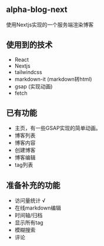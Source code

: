 ## alpha-blog-next
使用Nextjs实现的一个服务端渲染博客

## 使用到的技术
* React
* Nextjs
* tailwindcss
* markdown-it (markdown转html)
* gsap (实现动画)
* fetch
## 已有功能
* 主页，有一些GSAP实现的简单动画。
* 博客列表
* 博客内容
* 创建博客
* 博客编辑
* tag列表

## 准备补充的功能
* 访问量统计 √
* 在线markdown编辑
* 时间轴/归档
* 显示所有tag
* 模糊搜索
* 评论

